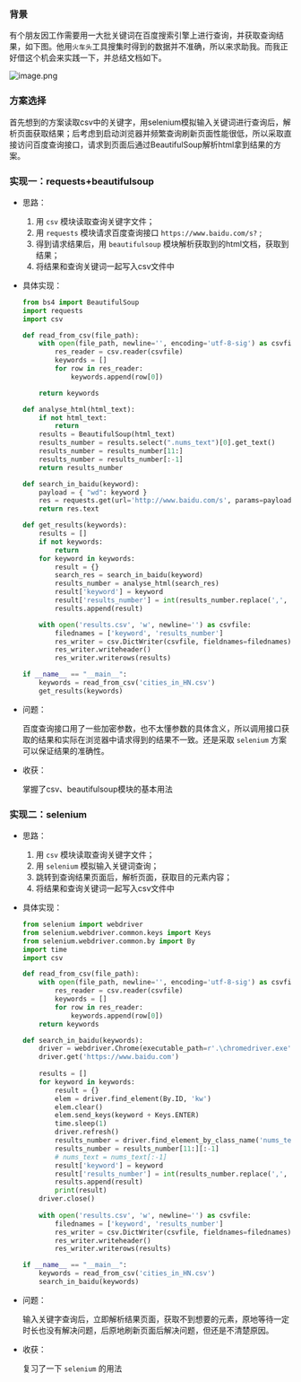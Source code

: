 ### 背景

有个朋友因工作需要用一大批关键词在百度搜索引擎上进行查询，并获取查询结果，如下图。他用`火车头`工具搜集时得到的数据并不准确，所以来求助我。而我正好借这个机会来实践一下，并总结文档如下。

![image.png](https://i.loli.net/2020/12/20/pjWqr5xUg18wFAD.png)

### 方案选择

首先想到的方案读取csv中的关键字，用selenium模拟输入关键词进行查询后，解析页面获取结果；后考虑到启动浏览器并频繁查询刷新页面性能很低，所以采取直接访问百度查询接口，请求到页面后通过BeautifulSoup解析html拿到结果的方案。

### 实现一：requests+beautifulsoup

- 思路：

  1. 用 `csv` 模块读取查询关键字文件；
  2. 用 `requests` 模块请求百度查询接口 `https://www.baidu.com/s?` ;
  3. 得到请求结果后，用 `beautifulsoup` 模块解析获取到的html文档，获取到结果；
  4. 将结果和查询关键词一起写入csv文件中

- 具体实现：

  ```python
  from bs4 import BeautifulSoup
  import requests
  import csv
  
  def read_from_csv(file_path):
      with open(file_path, newline='', encoding='utf-8-sig') as csvfile:
          res_reader = csv.reader(csvfile)
          keywords = []
          for row in res_reader:
              keywords.append(row[0])
  
      return keywords
  
  def analyse_html(html_text):
      if not html_text:
          return
      results = BeautifulSoup(html_text)
      results_number = results.select(".nums_text")[0].get_text()
      results_number = results_number[11:]
      results_number = results_number[:-1]
      return results_number
  
  def search_in_baidu(keyword):
      payload = { "wd": keyword }
      res = requests.get(url='http://www.baidu.com/s', params=payload)
      return res.text
  
  def get_results(keywords):
      results = []
      if not keywords:
          return 
      for keyword in keywords:
          result = {}
          search_res = search_in_baidu(keyword)
          results_number = analyse_html(search_res)
          result['keyword'] = keyword
          result['results_number'] = int(results_number.replace(',', ''))
          results.append(result)
  
      with open('results.csv', 'w', newline='') as csvfile:
          filednames = ['keyword', 'results_number']
          res_writer = csv.DictWriter(csvfile, fieldnames=filednames)
          res_writer.writeheader()
          res_writer.writerows(results)
  
  if __name__ == "__main__":
      keywords = read_from_csv('cities_in_HN.csv')
      get_results(keywords)
  ```
  
- 问题：

  百度查询接口用了一些加密参数，也不太懂参数的具体含义，所以调用接口获取的结果和实际在浏览器中请求得到的结果不一致。还是采取 `selenium` 方案可以保证结果的准确性。

- 收获：

  掌握了csv、beautifulsoup模块的基本用法



### 实现二：selenium

- 思路：

  1. 用 `csv` 模块读取查询关键字文件；
  2. 用 `selenium` 模拟输入关键词查询；
  3. 跳转到查询结果页面后，解析页面，获取目的元素内容；
  4. 将结果和查询关键词一起写入csv文件中

- 具体实现：

  ```python
  from selenium import webdriver
  from selenium.webdriver.common.keys import Keys
  from selenium.webdriver.common.by import By
  import time
  import csv
  
  def read_from_csv(file_path):
      with open(file_path, newline='', encoding='utf-8-sig') as csvfile:
          res_reader = csv.reader(csvfile)
          keywords = []
          for row in res_reader:
              keywords.append(row[0])
      return keywords
  
  def search_in_baidu(keywords):
      driver = webdriver.Chrome(executable_path=r'.\chromedriver.exe')
      driver.get('https://www.baidu.com')
      
      results = []
      for keyword in keywords:
          result = {}
          elem = driver.find_element(By.ID, 'kw')
          elem.clear()
          elem.send_keys(keyword + Keys.ENTER)
          time.sleep(1)
          driver.refresh()
          results_number = driver.find_element_by_class_name('nums_text').text
          results_number = results_number[11:][:-1]
          # nums_text = nums_text[:-1]
          result['keyword'] = keyword
          result['results_number'] = int(results_number.replace(',', ''))
          results.append(result)
          print(result)
      driver.close()
     
      with open('results.csv', 'w', newline='') as csvfile:
          filednames = ['keyword', 'results_number']
          res_writer = csv.DictWriter(csvfile, fieldnames=filednames)
          res_writer.writeheader()
          res_writer.writerows(results)
  
  if __name__ == "__main__":
      keywords = read_from_csv('cities_in_HN.csv')
      search_in_baidu(keywords)
  ```
  
- 问题：

  输入关键字查询后，立即解析结果页面，获取不到想要的元素，原地等待一定时长也没有解决问题，后原地刷新页面后解决问题，但还是不清楚原因。

- 收获：

  复习了一下 `selenium` 的用法

